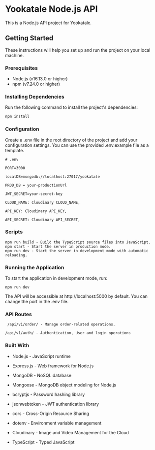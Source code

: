 # Yookatale Node.js API

This is a Node.js API project for Yookatale.

## Getting Started

These instructions will help you set up and run the project on your local machine.

### Prerequisites

- Node.js (v16.13.0 or higher)
- npm (v7.24.0 or higher)

### Installing Dependencies

Run the following command to install the project's dependencies:

```bash
npm install
```

### Configuration

Create a .env file in the root directory of the project and add your configuration settings. You can use the provided .env.example file as a template.

```
# .env

PORT=3000

localDB=mongodb://localhost:27017/yookatale

PROD_DB = your-productionUrl

JWT_SECRET=your-secret-key

CLOUD_NAME: Cloudinary CLOUD_NAME,

API_KEY: Cloudinary API_KEY,

API_SECRET: Cloudinary API_SECRET,

```

### Scripts

```
npm run build - Build the TypeScript source files into JavaScript.
npm start - Start the server in production mode.
npm run dev - Start the server in development mode with automatic reloading.
```

### Running the Application

To start the application in development mode, run:

`npm run dev`

The API will be accessible at http://localhost:5000 by default. You can change the port in the .env file.

### API Routes

` /api/v1/order/ - Manage order-related operations.`

`/api/v1/auth/ - Authentication, User and login operations`

### Built With

- Node.js - JavaScript runtime

- Express.js - Web framework for Node.js

- MongoDB - NoSQL database

- Mongoose - MongoDB object modeling for Node.js

- bcryptjs - Password hashing library

- jsonwebtoken - JWT authentication library

- cors - Cross-Origin Resource Sharing

- dotenv - Environment variable management

- Cloudinary - Image and Video Management for the Cloud

- TypeScript - Typed JavaScript
